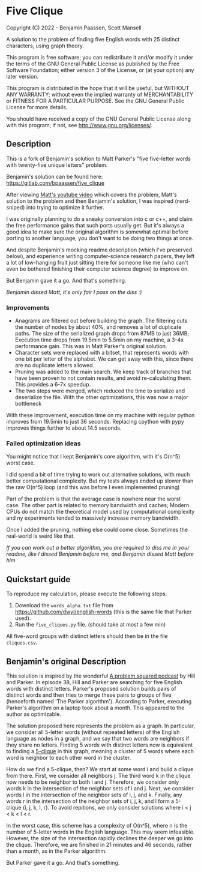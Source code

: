# Five Clique

Copyright (C) 2022 - Benjamin Paassen, Scott Mansell

A solution to the problem of finding five English words with 25 distinct characters, using graph theory.

This program is free software; you can redistribute it and/or modify
it under the terms of the GNU General Public License as published by
the Free Software Foundation; either version 3 of the License, or
(at your option) any later version.

This program is distributed in the hope that it will be useful,
but WITHOUT ANY WARRANTY; without even the implied warranty of
MERCHANTABILITY or FITNESS FOR A PARTICULAR PURPOSE.  See the
GNU General Public License for more details.

You should have received a copy of the GNU General Public License
along with this program; if not, see <http://www.gnu.org/licenses/>.

## Description

This is a fork of Benjamin's solution to Matt Parker's "five five-letter words with twenty-five unique letters" problem. 

Benjamin's solution can be found here: https://gitlab.com/bpaassen/five_clique

After viewing [Matt's youtube video](https://www.youtube.com/watch?v=_-AfhLQfb6w&t=1s) which covers
the problem, Matt's solution to the problem and then Benjamin's solution, I was inspired (nerd-sniped)
into trying to optimize it further.

I was originally planning to do a sneaky conversion into c or c++, and claim the free performance gains
that such ports usually get.
But it's always a good idea to make sure the original algorithm is somewhat optimal before porting
to another language, you don't want to be doing two things at once.

And despite Benjamin's mocking readme description (which I've preserved below), and experience writing
computer-science research papers, they left a lot of low-hanging fruit just sitting there for someone
like me (who can't even be bothered finishing their computer science degree) to improve on. 

But Benjamin gave it a go. And that's something.

*Benjamin dissed Matt, it's only fair I pass on the diss :)*

### Improvements

 * Anagrams are filtered out before building the graph. 
   The filtering cuts the number of nodes by about 40%, and removes a lot of duplicate paths. The size
   of the serialized graph drops from 87MB to just 36MB; Execution time drops from 19.5min to 5.5min on
   my machine, a 3-4x performance gain. 
   This was in Matt Parker's original solution. 
 * Character sets were replaced with a bitset, that represents words with one bit per letter of the
   alphabet. We can get away with this, since there are no duplicate letters allowed. 
 * Pruning was added to the main search. 
   We keep track of branches that have been proven to not contain results, and avoid re-calculating
   them. This provides a 6-7x speedup. 
 * The two steps were merged, which reduced the time to serialize and deserialize the file. With the
   other optimizations, this was now a major bottleneck

With these improvement, execution time on my machine with regular python improves from 19.5min to just
36 seconds. Replacing cpython with pypy improves things further to about 14.5 seconds. 

### Failed optimization ideas

You might notice that I kept Benjamin's core algorithm, with it's O(n^5) worst case. 

I did spend a bit of time trying to work out alternative solutions, with much better computational 
complexity. But my tests always ended up slower than the raw O(n^5) loop (and this was before I
even implemented pruning)

Part of the problem is that the average case is nowhere near the worst case. The other part is related
to memory bandwidth and caches; Modern CPUs do not match the theoretical model used by computational 
complexity and ny experiments tended to massively increase memory bandwidth. 

Once I added the pruning, nothing else could come close. Sometimes the real-world is weird like that. 

*If you can work out a better algorithm, you are required to diss me in your readme, like I dissed
Benjamin before me, and Benjamin dissed Matt before him*

## Quickstart guide

To reproduce my calculation, please execute the following steps:

1. Download the `words_alpha.txt` file from https://github.com/dwyl/english-words (this is the same file that Parker used).
2. Run the `five_cliques.py` file. (should take at most a few min)

All five-word groups with distinct letters should then be in the file `cliques.csv`.


## Benjamin's original Description

This solution is inspired by the wonderful [A problem squared podcast](https://aproblemsquared.libsyn.com/) by Hill and Parker. In episode 38, Hill and Parker are searching for five English words with distinct letters. Parker's proposed solution builds pairs of distinct words and then tries to merge these pairs to groups of five (henceforth named 'The Parker algorithm'). According to Parker, executing Parker's algorithm on a laptop took about a month. This appeared to the author as optimizable.

The solution proposed here represents the problem as a graph. In particular, we consider all 5-letter words (without repeated letters) of the English language as nodes in a graph, and we say that two words are neighbors if they share no letters. Finding 5 words with distinct letters now is equivalent to finding a [5-clique](https://en.wikipedia.org/wiki/Clique_(graph_theory)) in this graph, meaning a cluster of 5 words where each word is neighbor to each other word in the cluster.

How do we find a 5-clique, then? We start at some word i and build a clique from there. First, we consider all neighbors j. The third word k in the clique now needs to be neighbor to both i and j. Therefore, we consider only words k in the intersection of the neighbor sets of i and j. Next, we consider words l in the intersection of the neighbor sets of i, j, and k. Finally, any words r in the intersection of the neighbor sets of i, j, k, and l form a 5-clique {i, j, k, l, r}. To avoid repitions, we only consider solutions where i < j < k < l < r.

In the worst case, this scheme has a complexity of O(n^5), where n is the number of 5-letter words in the English language. This may seem infeasible. However, the size of the intersection rapidly declines the deeper we go into the clique. Therefore, we are finished in 21 minutes and 46 seconds, rather than a month, as in the Parker algorithm.

But Parker gave it a go. And that's something.
